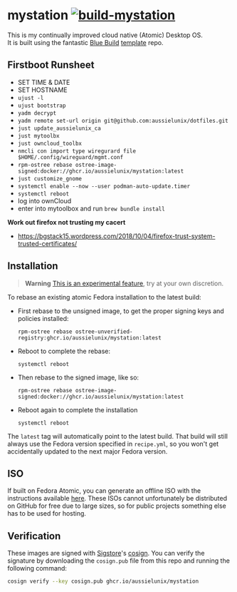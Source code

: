 # mystation [![build-mystation](https://github.com/aussielunix/mystation/actions/workflows/build.yml/badge.svg)](https://github.com/aussielunix/mystation/actions/workflows/build.yml)

This is my continually improved cloud native (Atomic) Desktop OS.  
It is built using the fantastic [Blue Build](https://blue-build.org/) [template](https://github.com/blue-build/template) repo.

## Firstboot Runsheet

* SET TIME & DATE
* SET HOSTNAME
* `ujust -l`
* `ujust bootstrap`
* `yadm decrypt`
* `yadm remote set-url origin git@github.com:aussielunix/dotfiles.git`
* `just update_aussielunix_ca`
* `just mytoolbx`
* `just owncloud_toolbx`
* `nmcli con import type wiregurard file $HOME/.config/wireguard/mgmt.conf`
* `rpm-ostree rebase ostree-image-signed:docker://ghcr.io/aussielunix/mystation:latest`
* `just customize_gnome`
* `systemctl enable --now --user podman-auto-update.timer`
* `systemctl reboot`
* log into ownCloud
* enter into mytoolbox and run `brew bundle install`

**Work out firefox not trusting my cacert**
- https://bgstack15.wordpress.com/2018/10/04/firefox-trust-system-trusted-certificates/

## Installation

> **Warning**
> [This is an experimental feature](https://www.fedoraproject.org/wiki/Changes/OstreeNativeContainerStable), try at your own discretion.

To rebase an existing atomic Fedora installation to the latest build:

- First rebase to the unsigned image, to get the proper signing keys and policies installed:
  ```
  rpm-ostree rebase ostree-unverified-registry:ghcr.io/aussielunix/mystation:latest
  ```
- Reboot to complete the rebase:
  ```
  systemctl reboot
  ```
- Then rebase to the signed image, like so:
  ```
  rpm-ostree rebase ostree-image-signed:docker://ghcr.io/aussielunix/mystation:latest
  ```
- Reboot again to complete the installation
  ```
  systemctl reboot
  ```

The `latest` tag will automatically point to the latest build. That build will still always use the Fedora version specified in `recipe.yml`, so you won't get accidentally updated to the next major Fedora version.

## ISO

If built on Fedora Atomic, you can generate an offline ISO with the instructions available [here](https://blue-build.org/learn/universal-blue/#fresh-install-from-an-iso). These ISOs cannot unfortunately be distributed on GitHub for free due to large sizes, so for public projects something else has to be used for hosting.

## Verification

These images are signed with [Sigstore](https://www.sigstore.dev/)'s [cosign](https://github.com/sigstore/cosign). You can verify the signature by downloading the `cosign.pub` file from this repo and running the following command:

```bash
cosign verify --key cosign.pub ghcr.io/aussielunix/mystation
```
